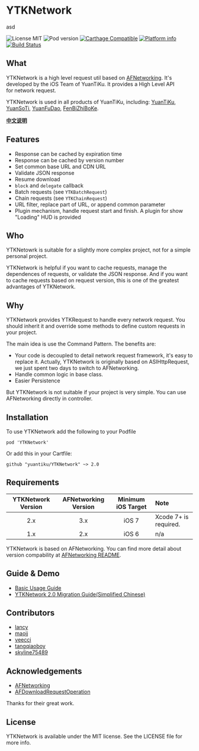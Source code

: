YTKNetwork
==========




asd






![License MIT](https://img.shields.io/github/license/mashape/apistatus.svg?maxAge=2592000)
![Pod version](https://img.shields.io/cocoapods/v/YTKNetwork.svg?style=flat)
[![Carthage Compatible](https://img.shields.io/badge/Carthage-compatible-4BC51D.svg?style=flat)](https://github.com/Carthage/Carthage)
[![Platform info](https://img.shields.io/cocoapods/p/YTKNetwork.svg?style=flat)](http://cocoadocs.org/docsets/YTKNetwork)
[![Build Status](https://api.travis-ci.org/yuantiku/YTKNetwork.svg?branch=master)](https://travis-ci.org/yuantiku/YTKNetwork)

## What

YTKNetwork is a high level request util based on [AFNetworking][AFNetworking]. It's developed by the iOS Team of YuanTiKu. It provides a High Level API for network request.

YTKNetwork is used in all products of YuanTiKu, including: [YuanTiKu][YuanTiKu], [YuanSoTi][YuanSoTi], [YuanFuDao][YuanFuDao], [FenBiZhiBoKe][FenBiZhiBoKe].

[**中文说明**](Docs/README_cn.md)

## Features

* Response can be cached by expiration time
* Response can be cached by version number
* Set common base URL and CDN URL
* Validate JSON response
* Resume download
* `block` and `delegate` callback
* Batch requests (see `YTKBatchRequest`)
* Chain requests (see `YTKChainRequest`)
* URL filter, replace part of URL, or append common parameter 
* Plugin mechanism, handle request start and finish. A plugin for show "Loading" HUD is provided

## Who

YTKNetowrk is suitable for a slightly more complex project, not for a simple personal project.

YTKNetwork is helpful if you want to cache requests, manage the dependences of requests, or validate the JSON response. And if you want to cache requests based on request version, this is one of the greatest advantages of YTKNetwork.

## Why 

YTKNetwork provides YTKRequest to handle every network request. You should inherit it and override some methods to define custom requests in your project.

The main idea is use the Command Pattern. The benefits are:

 * Your code is decoupled to detail network request framework, it's easy to replace it. Actually, YTKNetwork is originally based on ASIHttpRequest, we just spent two days to switch to AFNetworking.
 * Handle common logic in base class.
 * Easier Persistence

But YTKNetwork is not suitable if your project is very simple. You can use AFNetworking directly in controller.

## Installation

To use YTKNetwork add the following to your Podfile

    pod 'YTKNetwork'

Or add this in your Cartfile:

    github "yuantiku/YTKNetwork" ~> 2.0

## Requirements

| YTKNetwork Version | AFNetworking Version |  Minimum iOS Target | Note |
|:------------------:|:--------------------:|:-------------------:|:-----|
| 2.x | 3.x | iOS 7 | Xcode 7+ is required. |
| 1.x | 2.x | iOS 6 | n/a |

YTKNetwork is based on AFNetworking. You can find more detail about version compability at [AFNetworking README](https://github.com/AFNetworking/AFNetworking).

## Guide & Demo

 * [Basic Usage Guide](Docs/BasicGuide_en.md)
 * [YTKNetwork 2.0 Migration Guide(Simplified Chinese)](Docs/2.0_MigrationGuide_cn.md)

## Contributors

 * [lancy][lancyGithub]
 * [maojj][maojjGithub]
 * [veecci][veecciGithub]
 * [tangqiaoboy][tangqiaoboyGithub]
 * [skyline75489][skyline75489Github]

## Acknowledgements

 * [AFNetworking]
 * [AFDownloadRequestOperation]

Thanks for their great work.
 
## License

YTKNetwork is available under the MIT license. See the LICENSE file for more info.

<!-- external links -->

[AFNetworking]:https://github.com/AFNetworking/AFNetworking
[AFDownloadRequestOperation]:https://github.com/steipete/AFDownloadRequestOperation

[YuanTiKu]:http://www.yuantiku.com
[YuanSoTi]:http://www.yuansouti.com/
[YuanFuDao]:http://www.yuanfudao.com
[FenBiZhiBoKe]:http://ke.fenbi.com/
[tangqiaoboyGithub]:https://github.com/tangqiaoboy
[lancyGithub]:https://github.com/lancy
[maojjGithub]:https://github.com/maojj
[veecciGithub]:https://github.com/veecci
[skyline75489Github]:https://github.com/skyline75489
